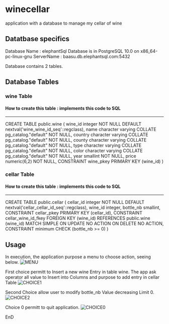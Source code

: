 # winecellar
application with a database to manage my cellar of wine

## Datatbase specifics
Database Name : elephantSql
Database is in PostgreSQL 10.0 on x86_64-pc-linux-gnu
ServerName : baasu.db.elephantsql.com:5432

Database contains 2 tables.

## Database Tables

### wine Table 
#### How to create this table : implements this code to SQL
-----------------------------
CREATE TABLE public.wine
(
    wine_id integer NOT NULL DEFAULT nextval('wine_wine_id_seq'::regclass),
    name character varying COLLATE pg_catalog."default" NOT NULL,
    country character varying COLLATE pg_catalog."default" NOT NULL,
    county character varying COLLATE pg_catalog."default" NOT NULL,
    type character varying COLLATE pg_catalog."default" NOT NULL,
    color character varying COLLATE pg_catalog."default" NOT NULL,
    year smallint NOT NULL,
    price numeric(6,2) NOT NULL,
    CONSTRAINT wine_pkey PRIMARY KEY (wine_id)
)
                   
### cellar Table
#### How to create this table : implements this code to SQL
-----------------------------
CREATE TABLE public.cellar
(
    cellar_id integer NOT NULL DEFAULT nextval('cellar_cellar_id_seq'::regclass),
    wine_id integer,
    bottle_nb smallint,
    CONSTRAINT cellar_pkey PRIMARY KEY (cellar_id),
    CONSTRAINT cellar_wine_id_fkey FOREIGN KEY (wine_id)
        REFERENCES public.wine (wine_id) MATCH SIMPLE
        ON UPDATE NO ACTION
        ON DELETE NO ACTION,
    CONSTRAINT minimum CHECK (bottle_nb >= 0)
)
## Usage

In execution, the application purpose a menu to choose action, seeing below.
![MENU](winecellar/screens/menu.png)

First choice permitt to Insert a new wine Entry in table wine.
    The app ask operator all value to Insert into Columns and purpose to add entry in cellar Table
![CHOICE1](winecellar/screens/Choice1.png)

Second Choice allow user to modify bottle_nb Value decreasing Limit 0.
![CHOICE2](winecellar/screens/Choice2.png)

Choice 0 permitt to quit application.
![CHOICE0](winecellar/screens/Choice0.png)

<img align="left" src="./winecellar/screens/Choice0.png" alt="" title="Choice 0" hspace="20"/>

EnD

